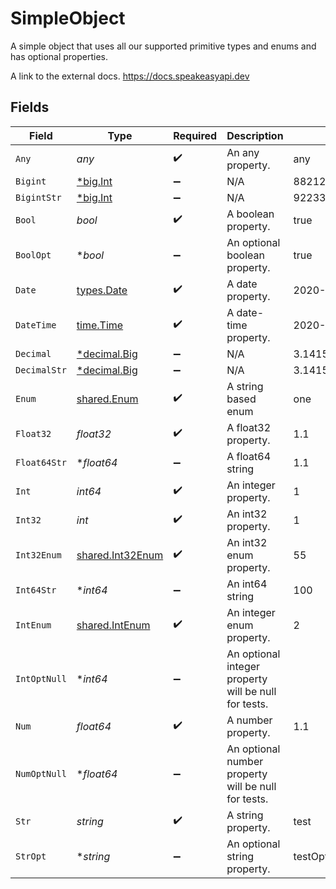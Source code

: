 # SimpleObject

A simple object that uses all our supported primitive types and enums and has optional properties.

A link to the external docs.
<https://docs.speakeasyapi.dev>


## Fields

| Field                                                                   | Type                                                                    | Required                                                                | Description                                                             | Example                                                                 |
| ----------------------------------------------------------------------- | ----------------------------------------------------------------------- | ----------------------------------------------------------------------- | ----------------------------------------------------------------------- | ----------------------------------------------------------------------- |
| `Any`                                                                   | *any*                                                                   | :heavy_check_mark:                                                      | An any property.                                                        | any                                                                     |
| `Bigint`                                                                | [*big.Int](https://pkg.go.dev/math/big#Int)                             | :heavy_minus_sign:                                                      | N/A                                                                     | 8821239038968084                                                        |
| `BigintStr`                                                             | [*big.Int](https://pkg.go.dev/math/big#Int)                             | :heavy_minus_sign:                                                      | N/A                                                                     | 9223372036854775808                                                     |
| `Bool`                                                                  | *bool*                                                                  | :heavy_check_mark:                                                      | A boolean property.                                                     | true                                                                    |
| `BoolOpt`                                                               | **bool*                                                                 | :heavy_minus_sign:                                                      | An optional boolean property.                                           | true                                                                    |
| `Date`                                                                  | [types.Date](../../../types/date.md)                                    | :heavy_check_mark:                                                      | A date property.                                                        | 2020-01-01                                                              |
| `DateTime`                                                              | [time.Time](https://pkg.go.dev/time#Time)                               | :heavy_check_mark:                                                      | A date-time property.                                                   | 2020-01-01T00:00:00.001Z                                                |
| `Decimal`                                                               | [*decimal.Big](https://pkg.go.dev/github.com/ericlagergren/decimal#Big) | :heavy_minus_sign:                                                      | N/A                                                                     | 3.141592653589793                                                       |
| `DecimalStr`                                                            | [*decimal.Big](https://pkg.go.dev/github.com/ericlagergren/decimal#Big) | :heavy_minus_sign:                                                      | N/A                                                                     | 3.14159265358979344719667586                                            |
| `Enum`                                                                  | [shared.Enum](../../../pkg/models/shared/enum.md)                       | :heavy_check_mark:                                                      | A string based enum                                                     | one                                                                     |
| `Float32`                                                               | *float32*                                                               | :heavy_check_mark:                                                      | A float32 property.                                                     | 1.1                                                                     |
| `Float64Str`                                                            | **float64*                                                              | :heavy_minus_sign:                                                      | A float64 string                                                        | 1.1                                                                     |
| `Int`                                                                   | *int64*                                                                 | :heavy_check_mark:                                                      | An integer property.                                                    | 1                                                                       |
| `Int32`                                                                 | *int*                                                                   | :heavy_check_mark:                                                      | An int32 property.                                                      | 1                                                                       |
| `Int32Enum`                                                             | [shared.Int32Enum](../../../pkg/models/shared/int32enum.md)             | :heavy_check_mark:                                                      | An int32 enum property.                                                 | 55                                                                      |
| `Int64Str`                                                              | **int64*                                                                | :heavy_minus_sign:                                                      | An int64 string                                                         | 100                                                                     |
| `IntEnum`                                                               | [shared.IntEnum](../../../pkg/models/shared/intenum.md)                 | :heavy_check_mark:                                                      | An integer enum property.                                               | 2                                                                       |
| `IntOptNull`                                                            | **int64*                                                                | :heavy_minus_sign:                                                      | An optional integer property will be null for tests.                    |                                                                         |
| `Num`                                                                   | *float64*                                                               | :heavy_check_mark:                                                      | A number property.                                                      | 1.1                                                                     |
| `NumOptNull`                                                            | **float64*                                                              | :heavy_minus_sign:                                                      | An optional number property will be null for tests.                     |                                                                         |
| `Str`                                                                   | *string*                                                                | :heavy_check_mark:                                                      | A string property.                                                      | test                                                                    |
| `StrOpt`                                                                | **string*                                                               | :heavy_minus_sign:                                                      | An optional string property.                                            | testOptional                                                            |